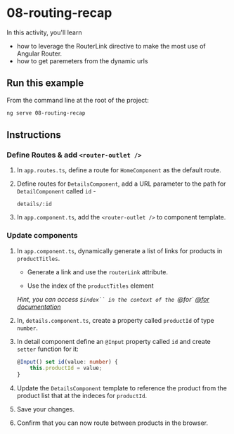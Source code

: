 # 08-routing-recap

In this activity, you'll learn

- how to leverage the RouterLink directive to make the most use of Angular Router.
- how to get paremeters from the dynamic urls

## Run this example

From the command line at the root of the project:

```bash
ng serve 08-routing-recap
```

## Instructions

### Define Routes & add `<router-outlet />`

1. In `app.routes.ts`, define a route for `HomeComponent` as the default route.

1. Define routes for `DetailsComponent`, add a URL parameter to the path for `DetailComponent` called `id` -

   ```
   details/:id
   ```

1. In `app.component.ts`, add the `<router-outlet />` to component template.

### Update components

1. In `app.component.ts`, dynamically generate a list of links for products in `productTitles`.

   - Generate a link and use the `routerLink` attribute.

   - Use the index of the `productTitles` element

   _Hint, you can access ` $index`` in the context of the  `@for` [@for documentation](https://angular.dev/api/core/@for)_

1. In, `details.component.ts`, create a property called `productId` of type `number`.

1. In detail component define an `@Input` property called `id` and create `setter` function for it:

   ```typescript
   @Input() set id(value: number) {
       this.productId = value;
   }
   ```

1. Update the `DetailsComponent` template to reference the product from the product list that at the indeces for `productId`.

1. Save your changes.

1. Confirm that you can now route between products in the browser.
